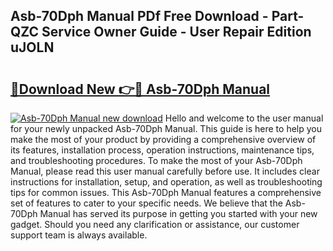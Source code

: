 ## Asb-70Dph Manual PDf Free Download - Part-QZC Service Owner Guide - User Repair Edition uJOLN

# <h2><a href="http://bc32897.oget.top/?id=Asb-70Dph+Manual">🔗Download New 👉🔴 Asb-70Dph Manual</a></h2>

[![Asb-70Dph Manual new download](https://i.imgur.com/5g1atiW.png)](http://bc32897.oget.top/?id=Asb-70Dph+Manual)
Hello and welcome to the user manual for your newly unpacked Asb-70Dph Manual. This guide is here to help you make the most of your product by providing a comprehensive overview of its features, installation process, operation instructions, maintenance tips, and troubleshooting procedures. To make the most of your Asb-70Dph Manual, please read this user manual carefully before use. It includes clear instructions for installation, setup, and operation, as well as troubleshooting tips for common issues. This Asb-70Dph Manual features a comprehensive set of features to cater to your specific needs. We believe that the Asb-70Dph Manual has served its purpose in getting you started with your new gadget. Should you need any clarification or assistance, our customer support team is always available.
